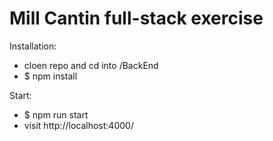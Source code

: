 # Mill Cantin full-stack exercise

Installation:
- cloen repo and cd into /BackEnd
- $ npm install

Start:
- $ npm run start
- visit http://localhost:4000/
